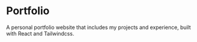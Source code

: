 # Portfolio

A personal portfolio website that includes my projects and experience, built with React and Tailwindcss.
